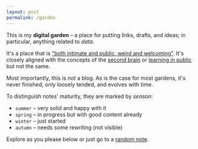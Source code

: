 ```yaml
---
layout: post
permalink: /garden
---
```


This is my **digital garden** – a place for putting links, drafts, and ideas;
in particular, anything related to *data*. 

It's a place that is
["both intimate and public, weird and welcoming"](https://maggieappleton.com/garden-history).
It's closely aligned with the concepts of the [second brain](https://www.buildingasecondbrain.com/)
or [learning in public](https://www.swyx.io/learn-in-public) but not the same.

Most importantly, this is *not* a blog. As is the case for most gardens,
it's never finished, only loosely tended, and evolves with time.

To distinguish notes' maturity, they are marked by *season*:
- `summer` – very solid and happy with it
- `spring` – in progress but with good content already
- `winter` – just started
- `autumn` – needs some rewriting (not visible)

Explore as you please below or just go to a [random note](/random).
